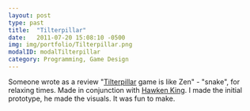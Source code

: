 ```yaml
---
layout: post
type: past
title:  "Tilterpillar"
date:   2011-07-20 15:08:10 -0500
img: img/portfolio/Tilterpillar.png
modalID: modalTilterpillar
category: Programming, Game Design
---
```

Someone wrote as a review "[Tilterpillar][tilterpillar-link] game is like Zen" - "snake", for relaxing times.
Made in conjunction with [Hawken King][hawken-link]. I made the initial prototype, he made the visuals. It was fun to make.

[hawken-link]: http://www.hawkenking.com/
[tilterpillar-link]: http://www.tilterpillar.com/